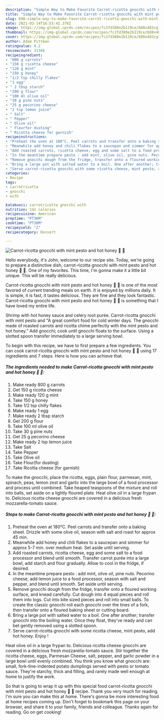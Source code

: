 ```yaml
---
description: "Simple Way to Make Favorite Carrot-ricotta gnocchi with mint pesto and hot honey 🍯 🥕"
title: "Simple Way to Make Favorite Carrot-ricotta gnocchi with mint pesto and hot honey 🍯 🥕"
slug: 698-simple-way-to-make-favorite-carrot-ricotta-gnocchi-with-mint-pesto-and-hot-honey
date: 2021-03-14T16:53:42.376Z
image: https://img-global.cpcdn.com/recipes/fc2fd380e2b119ce/680x482cq70/carrot-ricotta-gnocchi-with-mint-pesto-and-hot-honey-recipe-main-photo.jpg
thumbnail: https://img-global.cpcdn.com/recipes/fc2fd380e2b119ce/680x482cq70/carrot-ricotta-gnocchi-with-mint-pesto-and-hot-honey-recipe-main-photo.jpg
cover: https://img-global.cpcdn.com/recipes/fc2fd380e2b119ce/680x482cq70/carrot-ricotta-gnocchi-with-mint-pesto-and-hot-honey-recipe-main-photo.jpg
author: Adam Pittman
ratingvalue: 4.2
reviewcount: 31346
recipeingredient:
- "800 g carrots"
- "150 g ricotta cheese"
- "120 g mint"
- "150 g honey"
- "1/2 tsp chilly flakes"
- "1 egg"
- " 2 tbsp starch"
- "200 g flour"
- "100 ml olive oil"
- "30 g pine nuts"
- "25 g pecorino cheese"
- "2 tsp lemon juice"
- " Salt"
- " Pepper"
- " Olive oil"
- " Flourfor dusting"
- " Ricotta cheese for garnish"
recipeinstructions:
- "Preheat the oven at 180°C. Peel carrots and transfer onto a baking sheet. Drizzle with some olive oil, season with salt and roast for approx 45 min."
- "Meanwhile add honey and chili flakes to a saucepan and simmer for approx 5-7 min. over medium heat. Set aside until serving."
- "Add roasted carrots, ricotta cheese, egg and some salt to a food processor and blend until smooth. Transfer carrot purée into a large bowl, add starch and flour gradually. Allow to cool in the fridge, if desired."
- "In the meantime prepare pesto : add mint, olive oil, pine nuts. Pecorino cheese, add lemon juice to a food processor, season with salt and pepper, and blend until smooth. Set aside until serving."
- "Remove gnocchi dough from the fridge, transfer onto a floured working surface, and knead carefully. Cut dough into 4 equal pieces and roll them into logs. Cut into bite sized pieces and roll into small balls. To create the classic gnocchi roll each gnocchi over the tines of a fork, then transfer onto a floured baking sheet or cutting board."
- "Bring a large pot with salted water to a boil. One after another; transfer gnocchi into the boiling water. Once they float, they’ve ready and can bet gently removed using a slotted spoon."
- "Serve carrot-ricotta gnocchi with some ricotta cheese, mint pesto, add hot honey. Enjoy !"
categories:
- Recipe
tags:
- carrotricotta
- gnocchi
- with

katakunci: carrotricotta gnocchi with 
nutrition: 141 calories
recipecuisine: American
preptime: "PT36M"
cooktime: "PT38M"
recipeyield: "2"
recipecategory: Dessert

---
```



![Carrot-ricotta gnocchi with mint pesto and hot honey 🍯 🥕](https://img-global.cpcdn.com/recipes/fc2fd380e2b119ce/680x482cq70/carrot-ricotta-gnocchi-with-mint-pesto-and-hot-honey-recipe-main-photo.jpg)

Hello everybody, it's John, welcome to our recipe site. Today, we're going to prepare a distinctive dish, carrot-ricotta gnocchi with mint pesto and hot honey 🍯 🥕. One of my favorites. This time, I'm gonna make it a little bit unique. This will be really delicious.

Carrot-ricotta gnocchi with mint pesto and hot honey 🍯 🥕 is one of the most favored of current trending meals on earth. It is enjoyed by millions daily. It is simple, it is fast, it tastes delicious. They are fine and they look fantastic. Carrot-ricotta gnocchi with mint pesto and hot honey 🍯 🥕 is something that I have loved my entire life.

Shrimp with hot honey sauce and celery root purée. Carrot-ricotta gnocchi with mint pesto and &#34;A great comfort food for cold winter days. The gnocchi made of roasted carrots and ricotta chime perfectly with the mint pesto and hot honey.&#34; Add gnocchi; cook until gnocchi floats to the surface. Using a slotted spoon transfer immediately to a large serving bowl.


To begin with this recipe, we have to first prepare a few ingredients. You can cook carrot-ricotta gnocchi with mint pesto and hot honey 🍯 🥕 using 17 ingredients and 7 steps. Here is how you can achieve that.

<!--inarticleads1-->

##### The ingredients needed to make Carrot-ricotta gnocchi with mint pesto and hot honey 🍯 🥕:

1. Make ready 800 g carrots
1. Get 150 g ricotta cheese
1. Make ready 120 g mint
1. Take 150 g honey
1. Take 1/2 tsp chilly flakes
1. Make ready 1 egg
1. Make ready  2 tbsp starch
1. Get 200 g flour
1. Take 100 ml olive oil
1. Take 30 g pine nuts
1. Get 25 g pecorino cheese
1. Make ready 2 tsp lemon juice
1. Take  Salt
1. Take  Pepper
1. Take  Olive oil
1. Take  Flour(for dusting)
1. Take  Ricotta cheese (for garnish)


To make the gnocchi, place the ricotta, eggs, plain flour, parmesan, mint, spinach, peas, lemon zest and garlic into the large bowl of a food processor and process until combined. Take heaped teaspoons of the mixture and roll into balls, set aside on a lightly floured plate. Heat olive oil in a large frypan to. Delicious ricotta cheese gnocchi are covered in a delicious fresh mozzarella-tomato sauce. 

<!--inarticleads2-->

##### Steps to make Carrot-ricotta gnocchi with mint pesto and hot honey 🍯 🥕:

1. Preheat the oven at 180°C. Peel carrots and transfer onto a baking sheet. Drizzle with some olive oil, season with salt and roast for approx 45 min.
1. Meanwhile add honey and chili flakes to a saucepan and simmer for approx 5-7 min. over medium heat. Set aside until serving.
1. Add roasted carrots, ricotta cheese, egg and some salt to a food processor and blend until smooth. Transfer carrot purée into a large bowl, add starch and flour gradually. Allow to cool in the fridge, if desired.
1. In the meantime prepare pesto : add mint, olive oil, pine nuts. Pecorino cheese, add lemon juice to a food processor, season with salt and pepper, and blend until smooth. Set aside until serving.
1. Remove gnocchi dough from the fridge, transfer onto a floured working surface, and knead carefully. Cut dough into 4 equal pieces and roll them into logs. Cut into bite sized pieces and roll into small balls. To create the classic gnocchi roll each gnocchi over the tines of a fork, then transfer onto a floured baking sheet or cutting board.
1. Bring a large pot with salted water to a boil. One after another; transfer gnocchi into the boiling water. Once they float, they’ve ready and can bet gently removed using a slotted spoon.
1. Serve carrot-ricotta gnocchi with some ricotta cheese, mint pesto, add hot honey. Enjoy !


Heat olive oil in a large frypan to. Delicious ricotta cheese gnocchi are covered in a delicious fresh mozzarella-tomato sauce. Stir together the ricotta cheese, eggs, Parmesan Cheese, salt, pepper, and garlic powder in a large bowl until evenly combined. You think you know what gnocchi are: small, fork-tine-indented potato dumplings served with pesto or tomato sauce. They&#39;re starchy, thick and filling, and rarely made well enough at home to justify the work. 

So that is going to wrap it up with this special food carrot-ricotta gnocchi with mint pesto and hot honey 🍯 🥕 recipe. Thank you very much for reading. I'm sure you can make this at home. There's gonna be more interesting food at home recipes coming up. Don't forget to bookmark this page on your browser, and share it to your family, friends and colleague. Thanks again for reading. Go on get cooking!
